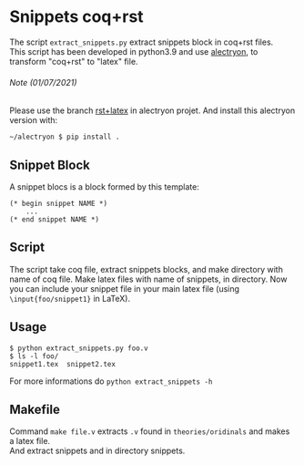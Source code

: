 # Snippets coq+rst

The script `extract_snippets.py` extract snippets block in coq+rst files.\
This script has been developed in python3.9 and use [alectryon](https://github.com/cpitclaudel/alectryon),
to transform "coq+rst" to "latex" file.

###### Note (01/07/2021)
Please use the branch [rst+latex](https://github.com/cpitclaudel/alectryon/tree/rst+latex) in alectryon projet.
And install this alectryon version with:
```shell
~/alectryon $ pip install .
```

## Snippet Block
A snippet blocs is a block formed by this template:
```coq
(* begin snippet NAME *)
    ...
(* end snippet NAME *)
```

## Script

The script take coq file, extract snippets blocks, and make directory with name of coq file. 
Make latex files with name of snippets, in directory.
Now you can include your snippet file in your main latex file (using `\input{foo/snippet1}` in LaTeX).

## Usage
```shell
$ python extract_snippets.py foo.v
$ ls -l foo/
snippet1.tex  snippet2.tex
```

For more informations do `python extract_snippets -h`


## Makefile
Command `make file.v` extracts `.v` found in `theories/oridinals` and makes a latex file. \
And extract snippets and in directory snippets.
